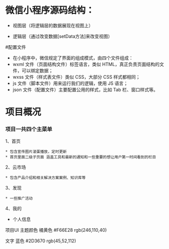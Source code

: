 # 微信小程序源码结构：

 * 视图层（将逻辑层的数据展现在视图上）
 
 * 逻辑层（通过改变数据[setData方法]来改变视图）
 
#配置文件

 * 在小程序中，微信规定了界面的组成模式，由四个文件组成：
 * wxml 文件（页面结构文件）标签语言，类似 HTML，真正负责页面结构的文件，可以绑定数据；
 * wxss 文件（样式表文件）类似 CSS，大部分 CSS 样式都相同；
 * js 文件（脚本文件）用来运行我们的逻辑，使用 JS 语言；
 * json 文件（配置文件）主要配置公用的样式，比如 Tab 栏、窗口样式等。

# 项目概况

 ### 项目一共四个主菜单
 
 1、首页
 
    * 包含宣传图片滚蛋播放，定时更新
    * 首页里面二级子页面 涵盖工具和最新的通知和一些重要的想让用户第一时间看到的栏目
    
 2、云市场
 
    * 包含产品介绍和相关解决方案案例、知识库等
    
 3、发现
 
    * 一些推广活动
    
 4、我的
 
   * 个人信息
   
项目UI
主题颜色 橘黄色 #F66E28   rgb(246,110,40)

文字 蓝色  #2D3670   rgb(45,52,112)

